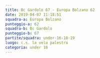 ```yaml
---
title: Bc Gardolo 67 - Europa Bolzano 62
date: 2019-04-07 11:18:51
squadra-a: Europa Bolzano
punteggio-a: 62
squadra-b: Bc Gardolo
punteggio-b: 67
partite/squadra: under-16-18-19
luogo: c.s. la vela palestra
categoria: under 16
---
```

